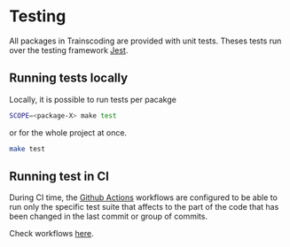 # Testing
All packages in Trainscoding are provided with unit tests. Theses tests run over the testing framework [Jest](https://jestjs.io).


## Running tests locally
Locally, it is possible to run tests per pacakge

```sh
SCOPE=<package-X> make test
```

or for the whole project at once.

```sh
make test
```
## Running test in CI
During CI time, the [Github Actions](https://docs.github.com/es/actions) workflows are configured to be able to run only the specific test suite that affects to the part of the code that has been changed in the last commit or group of commits.

Check workflows [here](https://github.com/MasterCloudApps-Projects/trainscoding/tree/main/.github/workflows).
